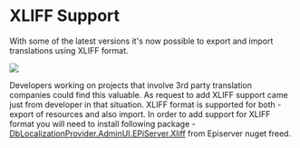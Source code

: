 # XLIFF Support

With some of the latest versions it's now possible to export and import translations using XLIFF format.

![](https://blog.tech-fellow.net/content/images/2017/08/2017-08-04_16-00-04.jpg)

Developers working on projects that involve 3rd party translation companies could find this valuable. As request to add XLIFF support came just from developer in that situation. XLIFF format is supported for both - export of resources and also import. In order to add support for XLIFF format you will need to install following package - [DbLocalizationProvider.AdminUI.EPiServer.Xliff](http://nuget.episerver.com/en/OtherPages/Package/?packageId=DbLocalizationProvider.AdminUI.EPiServer.Xliff) from Episerver nuget freed.
